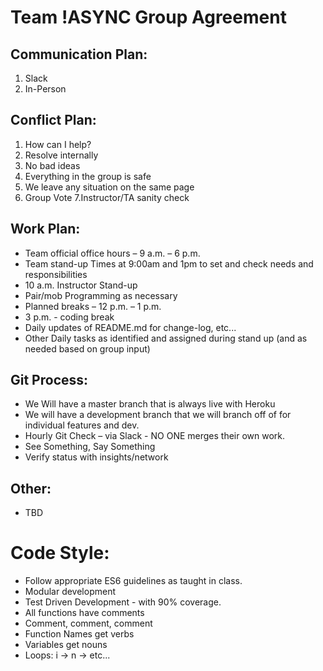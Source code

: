 # Team !ASYNC Group Agreement

## Communication Plan:
1. Slack
2. In-Person
 
## Conflict Plan:
1. How can I help?
2. Resolve internally
3. No bad ideas
4. Everything in the group is safe
5. We leave any situation on the same page
6. Group Vote
7.Instructor/TA sanity check
 
## Work Plan:
* Team official office hours – 9 a.m. – 6 p.m.
* Team stand-up Times at 9:00am and 1pm to set and check needs and responsibilities
* 10 a.m. Instructor Stand-up
* Pair/mob Programming as necessary
* Planned breaks – 12 p.m. – 1 p.m.
* 3 p.m. - coding break
* Daily updates of README.md for change-log, etc...
* Other Daily tasks as identified and assigned during stand up (and as needed based on group input)
 
## Git Process:
- We Will have a master branch that is always live with Heroku
- We will have a development branch that we will branch off of for individual features and dev.
- Hourly Git Check – via Slack - NO ONE merges their own work.
- See Something, Say Something
- Verify status with insights/network
 
## Other:
- TBD
 
# Code Style:
* Follow appropriate ES6 guidelines as taught in class.
* Modular development
*  Test Driven Development - with 90% coverage.
* All functions have comments
* Comment, comment, comment
* Function Names get verbs
* Variables get nouns
* Loops: i -> n -> etc...

